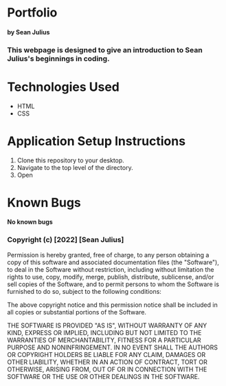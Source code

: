 # Portfolio
#### by Sean Julius
### This webpage is designed to give an introduction to Sean Julius's beginnings in coding.
# Technologies Used
* HTML
* CSS
# Application Setup Instructions
1. Clone this repository to your desktop.
2. Navigate to the top level of the directory.
3. Open 
# Known Bugs
#### No known bugs
### Copyright (c) [2022] [Sean Julius]
Permission is hereby granted, free of charge, to any person obtaining a copy of this software and associated documentation files (the "Software"), to deal in the Software without restriction, including without limitation the rights to use, copy, modify, merge, publish, distribute, sublicense, and/or sell copies of the Software, and to permit persons to whom the Software is furnished to do so, subject to the following conditions:

The above copyright notice and this permission notice shall be included in all copies or substantial portions of the Software.

THE SOFTWARE IS PROVIDED "AS IS", WITHOUT WARRANTY OF ANY KIND, EXPRESS OR IMPLIED, INCLUDING BUT NOT LIMITED TO THE WARRANTIES OF MERCHANTABILITY, FITNESS FOR A PARTICULAR PURPOSE AND NONINFRINGEMENT. IN NO EVENT SHALL THE AUTHORS OR COPYRIGHT HOLDERS BE LIABLE FOR ANY CLAIM, DAMAGES OR OTHER LIABILITY, WHETHER IN AN ACTION OF CONTRACT, TORT OR OTHERWISE, ARISING FROM, OUT OF OR IN CONNECTION WITH THE SOFTWARE OR THE USE OR OTHER DEALINGS IN THE SOFTWARE.
